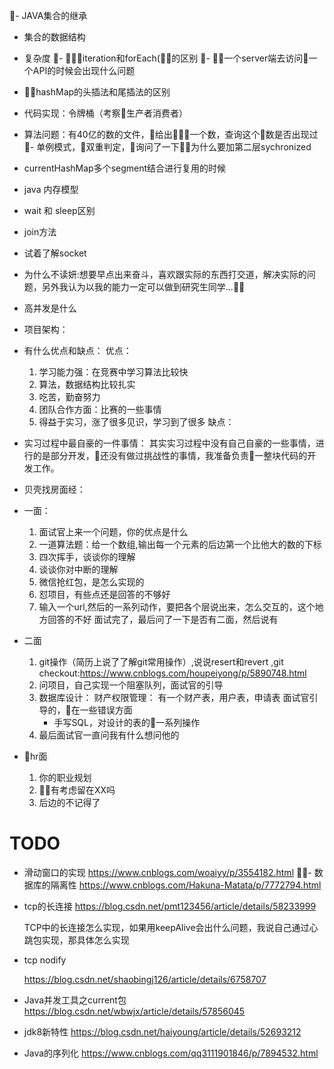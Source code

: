 - JAVA集合的继承
- 集合的数据结构
- 复杂度
- iteration和forEach(）的区别
- 一个server端去访问一个API的时候会出现什么问题
- hashMap的头插法和尾插法的区别
- 代码实现：令牌桶（考察生产者消费者）
- 算法问题：有40亿的数的文件，给出一个数，查询这个数是否出现过
- 单例模式，双重判定，询问了一下为什么要加第二层sychronized
- currentHashMap多个segment结合进行复用的时候

- java 内存模型
- wait 和 sleep区别
- join方法
- 试着了解socket

- 为什么不读妍:想要早点出来奋斗，喜欢跟实际的东西打交道，解决实际的问题，另外我认为以我的能力一定可以做到研究生同学...
- 高并发是什么
- 项目架构：

- 有什么优点和缺点：
优点：
    1. 学习能力强：在竞赛中学习算法比较快
    2. 算法，数据结构比较扎实
    3. 吃苦，勤奋努力
    4. 团队合作方面：比赛的一些事情
    5. 得益于实习，涨了很多见识，学习到了很多
缺点：

- 实习过程中最自豪的一件事情：
    其实实习过程中没有自己自豪的一些事情，进行的是部分开发，还没有做过挑战性的事情，我准备负责一整块代码的开发工作。

- 贝壳找房面经：
- 一面：
    
    1. 面试官上来一个问题，你的优点是什么
    2. 一道算法题：给一个数组,输出每一个元素的后边第一个比他大的数的下标
    3. 四次挥手，谈谈你的理解
    4. 谈谈你对中断的理解
    5. 微信抢红包，是怎么实现的
    6. 怼项目，有些点还是回答的不够好
    7. 输入一个url,然后的一系列动作，要把各个层说出来，怎么交互的，这个地方回答的不好
    面试完了，最后问了一下是否有二面，然后说有
- 二面

    1. git操作（简历上说了了解git常用操作）,说说resert和revert ,git checkout:https://www.cnblogs.com/houpeiyong/p/5890748.html
    2. 问项目，自己实现一个阻塞队列，面试官的引导
    3. 数据库设计：
        财产权限管理：
            有一个财产表，用户表，申请表
        面试官引导的，在一些错误方面
        - 手写SQL，对设计的表的一系列操作
    4. 最后面试官一直问我有什么想问他的
- hr面
    1. 你的职业规划
    2. 有考虑留在XX吗
    3. 后边的不记得了

    

# TODO
- 滑动窗口的实现
https://www.cnblogs.com/woaiyy/p/3554182.html
- 数据库的隔离性
https://www.cnblogs.com/Hakuna-Matata/p/7772794.html

- tcp的长连接
    https://blog.csdn.net/pmt123456/article/details/58233999
    
    TCP中的长连接怎么实现，如果用keepAlive会出什么问题，我说自己通过心跳包实现，那具体怎么实现
- tcp nodify

    https://blog.csdn.net/shaobingj126/article/details/6758707

- Java并发工具之current包
    https://blog.csdn.net/wbwjx/article/details/57856045

- jdk8新特性
    https://blog.csdn.net/haiyoung/article/details/52693212
- Java的序列化
    https://www.cnblogs.com/qq3111901846/p/7894532.html
